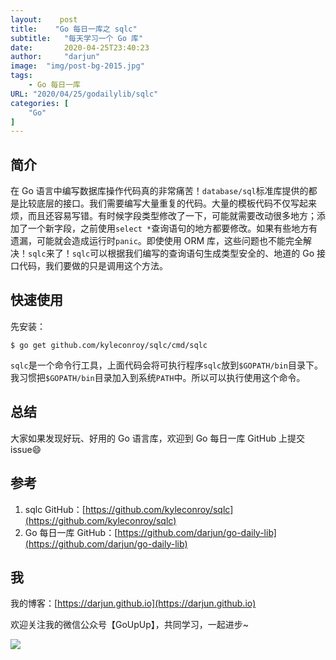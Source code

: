 ```yaml
---
layout:    post
title:    "Go 每日一库之 sqlc"
subtitle: 	"每天学习一个 Go 库"
date:		2020-04-25T23:40:23
author:		"darjun"
image:	"img/post-bg-2015.jpg"
tags:
    - Go 每日一库
URL: "2020/04/25/godailylib/sqlc"
categories: [
	"Go"
]
---
```


## 简介

在 Go 语言中编写数据库操作代码真的非常痛苦！`database/sql`标准库提供的都是比较底层的接口。我们需要编写大量重复的代码。大量的模板代码不仅写起来烦，而且还容易写错。有时候字段类型修改了一下，可能就需要改动很多地方；添加了一个新字段，之前使用`select *`查询语句的地方都要修改。如果有些地方有遗漏，可能就会造成运行时`panic`。即使使用 ORM 库，这些问题也不能完全解决！`sqlc`来了！`sqlc`可以根据我们编写的查询语句生成类型安全的、地道的 Go 接口代码，我们要做的只是调用这个方法。

## 快速使用

先安装：

```golang
$ go get github.com/kyleconroy/sqlc/cmd/sqlc
```

`sqlc`是一个命令行工具，上面代码会将可执行程序`sqlc`放到`$GOPATH/bin`目录下。我习惯把`$GOPATH/bin`目录加入到系统`PATH`中。所以可以执行使用这个命令。



## 总结

大家如果发现好玩、好用的 Go 语言库，欢迎到 Go 每日一库 GitHub 上提交 issue😄

## 参考

1. sqlc GitHub：[https://github.com/kyleconroy/sqlc](https://github.com/kyleconroy/sqlc)
2. Go 每日一库 GitHub：[https://github.com/darjun/go-daily-lib](https://github.com/darjun/go-daily-lib)

## 我

我的博客：[https://darjun.github.io](https://darjun.github.io)

欢迎关注我的微信公众号【GoUpUp】，共同学习，一起进步~

![](/img/wxgzh8.jpg#center)